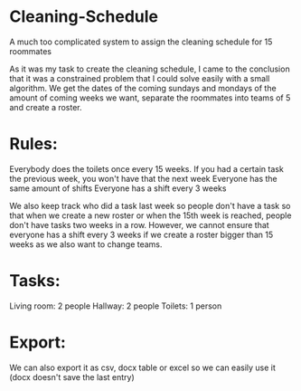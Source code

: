 # Cleaning-Schedule
A much too complicated system to assign the cleaning schedule for 15 roommates

As it was my task to create the cleaning schedule, I came to the conclusion that it was a constrained problem that I could solve easily with a small algorithm. We get the dates of the coming sundays and mondays of the amount of coming weeks we want, separate the roommates into teams of 5 and create a roster.

# Rules:

Everybody does the toilets once every 15 weeks.
If you had a certain task the previous week, you won't have that the next week
Everyone has the same amount of shifts
Everyone has a shift every 3 weeks

We also keep track who did a task last week so people don't have a task so that when we create a new roster or when the 15th week is reached, people don't have tasks two weeks in a row.
However, we cannot ensure that everyone has a shift every 3 weeks if we create a roster bigger than 15 weeks as we also want to change teams.

# Tasks:

Living room: 2 people
Hallway: 2 people
Toilets: 1 person

# Export:

We can also export it as csv, docx table or excel so we can easily use it (docx doesn't save the last entry)
